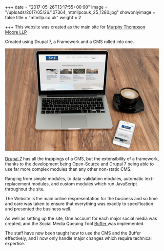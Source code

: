 +++
date = "2017-05-26T13:17:55+00:00"
image = "/uploads/2017/05/26/107364_mtmllpcouk_25_1280.jpg"
showonlyimage = false
title = "mtmllp.co.uk"
weight = 2

+++
This website was created as the main site for [Murphy Thompson Moore LLP](https://mtmllp.co.uk)

Created using Drupal 7, a Framework and a CMS rolled into one.
<!--more-->

<img src="/uploads/2017/05/26/107364_mtmllpcouk_25_1280.jpg" class="img img-responsive"/>

[Drupal 7](https://Drupal.org) has all the trappings of a CMS, but the extensibility of a framework, thanks to the development being Open-Source and Drupal 7 being able to use far more complex modules than any other non-static CMS. 

Ranging from simple modules, to data-validation modules, automatic text-replacement modules, and custom modules which run JavaScript throughout the site.

The Website is the main online respresentation for the business and so time and care was taken to ensure that everything was exactly to specification and presented the business well.

As well as setting up the site, One account for each major social media was created, and the Social Media Queuing Tool [Buffer ](https://buffer.com)was implemented.

The staff have now been taught how to use the CMS and the Buffer effectively, and I now only handle major changes which require technical expertise.